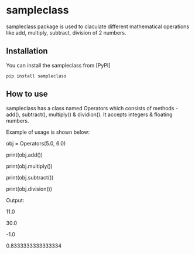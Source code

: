 # sampleclass

sampleclass package is used to claculate different mathematical operations like add, multiply, subtract, division of 2 numbers.

## Installation

You can install the sampleclass from [PyPI]

    pip install sampleclass

## How to use

sampleclass has a class named Operators which consists of methods - add(), subtract(), multiply() & dividion().
It accepts integers & floating numbers.

Example of usage is shown below:

obj = Operators(5.0, 6.0)

print(obj.add())

print(obj.multiply())

print(obj.subtract())

print(obj.division())

Output:

11.0

30.0

-1.0

0.8333333333333334
